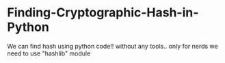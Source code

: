 # Finding-Cryptographic-Hash-in-Python
We can find hash using python code!! without any tools.. only for nerds
we need to use "hashlib" module
